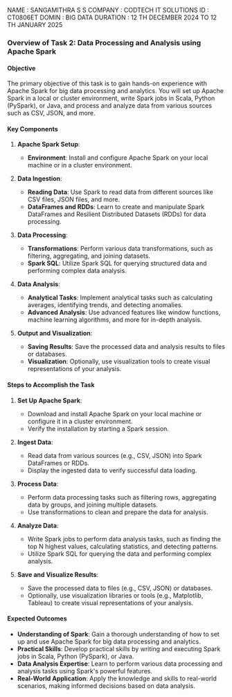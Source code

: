 NAME : SANGAMITHRA S S 
COMPANY : CODTECH IT SOLUTIONS 
ID : CT0806ET DOMIN : BIG DATA 
DURATION : 12 TH DECEMBER 2024 TO 12 TH JANUARY 2025

### Overview of Task 2: Data Processing and Analysis using Apache Spark

#### Objective
The primary objective of this task is to gain hands-on experience with Apache Spark for big data processing and analytics. You will set up Apache Spark in a local or cluster environment, write Spark jobs in Scala, Python (PySpark), or Java, and process and analyze data from various sources such as CSV, JSON, and more.

#### Key Components
1. **Apache Spark Setup**:
   - **Environment**: Install and configure Apache Spark on your local machine or in a cluster environment.

2. **Data Ingestion**:
   - **Reading Data**: Use Spark to read data from different sources like CSV files, JSON files, and more.
   - **DataFrames and RDDs**: Learn to create and manipulate Spark DataFrames and Resilient Distributed Datasets (RDDs) for data processing.

3. **Data Processing**:
   - **Transformations**: Perform various data transformations, such as filtering, aggregating, and joining datasets.
   - **Spark SQL**: Utilize Spark SQL for querying structured data and performing complex data analysis.

4. **Data Analysis**:
   - **Analytical Tasks**: Implement analytical tasks such as calculating averages, identifying trends, and detecting anomalies.
   - **Advanced Analysis**: Use advanced features like window functions, machine learning algorithms, and more for in-depth analysis.

5. **Output and Visualization**:
   - **Saving Results**: Save the processed data and analysis results to files or databases.
   - **Visualization**: Optionally, use visualization tools to create visual representations of your analysis.

#### Steps to Accomplish the Task
1. **Set Up Apache Spark**:
   - Download and install Apache Spark on your local machine or configure it in a cluster environment.
   - Verify the installation by starting a Spark session.

2. **Ingest Data**:
   - Read data from various sources (e.g., CSV, JSON) into Spark DataFrames or RDDs.
   - Display the ingested data to verify successful data loading.

3. **Process Data**:
   - Perform data processing tasks such as filtering rows, aggregating data by groups, and joining multiple datasets.
   - Use transformations to clean and prepare the data for analysis.

4. **Analyze Data**:
   - Write Spark jobs to perform data analysis tasks, such as finding the top N highest values, calculating statistics, and detecting patterns.
   - Utilize Spark SQL for querying the data and performing complex analysis.

5. **Save and Visualize Results**:
   - Save the processed data to files (e.g., CSV, JSON) or databases.
   - Optionally, use visualization libraries or tools (e.g., Matplotlib, Tableau) to create visual representations of your analysis.

#### Expected Outcomes
- **Understanding of Spark**: Gain a thorough understanding of how to set up and use Apache Spark for big data processing and analytics.
- **Practical Skills**: Develop practical skills by writing and executing Spark jobs in Scala, Python (PySpark), or Java.
- **Data Analysis Expertise**: Learn to perform various data processing and analysis tasks using Spark's powerful features.
- **Real-World Application**: Apply the knowledge and skills to real-world scenarios, making informed decisions based on data analysis.


